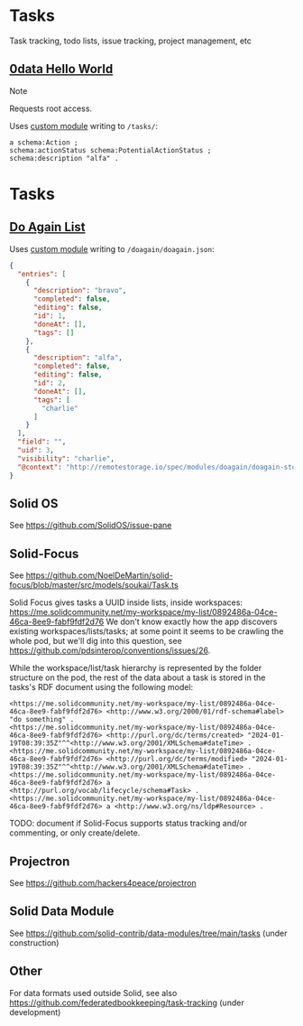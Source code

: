 # Tasks
Task tracking, todo lists, issue tracking, project management, etc

## [0data Hello World](https://hello.0data.app/solid/)

> [!NOTE]  
> Requests root access.

Uses [custom module](https://github.com/0dataapp/hello/blob/main/solid/solid-rest-api/solid.js) writing to `/tasks/`:

```turtle
a schema:Action ;
schema:actionStatus schema:PotentialActionStatus ;
schema:description "alfa" .
```

# Tasks

## [Do Again List](http://static.karl.berlin/doagain)

Uses [custom module](https://github.com/karlb/doagain/blob/master/remotestorage-doagain.js) writing to `/doagain/doagain.json`:

```json
{
  "entries": [
    {
      "description": "bravo",
      "completed": false,
      "editing": false,
      "id": 1,
      "doneAt": [],
      "tags": []
    },
    {
      "description": "alfa",
      "completed": false,
      "editing": false,
      "id": 2,
      "doneAt": [],
      "tags": [
        "charlie"
      ]
    }
  ],
  "field": "",
  "uid": 3,
  "visibility": "charlie",
  "@context": "http://remotestorage.io/spec/modules/doagain/doagain-store"
}
```

## Solid OS

See https://github.com/SolidOS/issue-pane

## Solid-Focus

See https://github.com/NoelDeMartin/solid-focus/blob/master/src/models/soukai/Task.ts

Solid Focus gives tasks a UUID  inside lists, inside workspaces:
https://me.solidcommunity.net/my-workspace/my-list/0892486a-04ce-46ca-8ee9-fabf9fdf2d76
We don't know exactly how the app discovers existing workspaces/lists/tasks; at some point
it seems to be crawling the whole pod, but we'll dig into this question, see
https://github.com/pdsinterop/conventions/issues/26.

While the workspace/list/task hierarchy is represented by the folder structure on the pod, the 
rest of the data about a task is stored in the tasks's RDF document using the following model:
```
<https://me.solidcommunity.net/my-workspace/my-list/0892486a-04ce-46ca-8ee9-fabf9fdf2d76> <http://www.w3.org/2000/01/rdf-schema#label> "do something" .
<https://me.solidcommunity.net/my-workspace/my-list/0892486a-04ce-46ca-8ee9-fabf9fdf2d76> <http://purl.org/dc/terms/created> "2024-01-19T08:39:35Z"^^<http://www.w3.org/2001/XMLSchema#dateTime> .
<https://me.solidcommunity.net/my-workspace/my-list/0892486a-04ce-46ca-8ee9-fabf9fdf2d76> <http://purl.org/dc/terms/modified> "2024-01-19T08:39:35Z"^^<http://www.w3.org/2001/XMLSchema#dateTime> .
<https://me.solidcommunity.net/my-workspace/my-list/0892486a-04ce-46ca-8ee9-fabf9fdf2d76> a <http://purl.org/vocab/lifecycle/schema#Task> .
<https://me.solidcommunity.net/my-workspace/my-list/0892486a-04ce-46ca-8ee9-fabf9fdf2d76> a <http://www.w3.org/ns/ldp#Resource> .
```

TODO: document if Solid-Focus supports status tracking and/or commenting, or only create/delete.

## Projectron

See https://github.com/hackers4peace/projectron

## Solid Data Module

See https://github.com/solid-contrib/data-modules/tree/main/tasks (under construction)

## Other

For data formats used outside Solid, see also https://github.com/federatedbookkeeping/task-tracking (under development)
